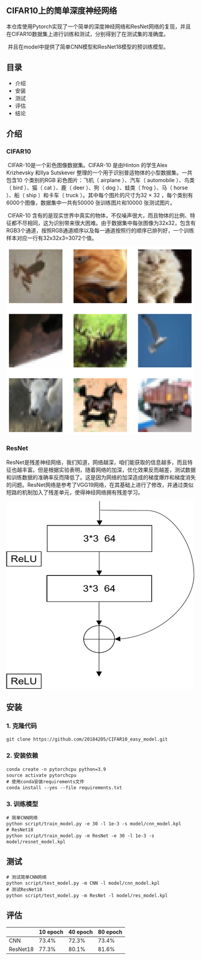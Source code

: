 ## CIFAR10上的简单深度神经网络

​		本仓库使用Pytorch实现了一个简单的深度神经网络和ResNet网络的复现，并且在CIFAR10数据集上进行训练和测试，分别得到了在测试集的准确度。

​		并且在model中提供了简单CNN模型和ResNet18模型的预训练模型。



## 目录

- 介绍
- 安装
- 测试
- 评估
- 结论







## 介绍

### CIFAR10

​		CIFAR-10是一个彩色图像数据集。CIFAR-10 是由Hinton 的学生Alex Krizhevsky 和Ilya Sutskever 整理的一个用于识别普适物体的小型数据集。一共包含10 个类别的RGB 彩色图片：飞机（ airplane ）、汽车（ automobile ）、鸟类（ bird ）、猫（ cat ）、鹿（ deer ）、狗（ dog ）、蛙类（ frog ）、马（ horse ）、船（ ship ）和卡车（ truck ）。其中每个图片的尺寸为32 × 32 ，每个类别有6000个图像，数据集中一共有50000 张训练图片和10000 张测试图片。

​		CIFAR-10 含有的是现实世界中真实的物体，不仅噪声很大，而且物体的比例、特征都不尽相同，这为识别带来很大困难。由于数据集中每张图像为32x32，包含有RGB3个通道，按照RGB通道顺序以及每一通道按照行的顺序已排列好，一个训练样本对应一行有32x32x3=3072个值。

<div>
    <img src="picture\output.png" width=500 height=500>
</div>


### ResNet

​		ResNet是残差神经网络，我们知道，网络越深，咱们能获取的信息越多，而且特征也越丰富。但是根据实验表明，随着网络的加深，优化效果反而越差，测试数据和训练数据的准确率反而降低了。这是因为网络的加深造成的梯度爆炸和梯度消失的问题。ResNet网络是参考了VGG19网络，在其基础上进行了修改，并通过类似短路的机制加入了残差单元，使得神经网络拥有残差学习。



<div>
    <img src="picture\image-20221010100438802.png" width=500 height=500>
</div>

## 安装

### 1. 克隆代码

```
git clone https://github.com/20184205/CIFAR10_easy_model.git
```



### 2. 安装依赖

```
conda create -n pytorchcpu python=3.9
source activate pytorchcpu
# 使用conda安装requirements文件
conda install --yes --file requirements.txt
```



### 3. 训练模型

```
# 简单CNN网络
python script/train_model.py -e 30 -l 1e-3 -s model/cnn_model.kpl
# ResNet18
python script/train_model.py -m ResNet -e 30 -l 1e-3 -s model/resnet_model.kpl
```



## 测试

```
# 测试简单CNN网络
python script/test_model.py -m CNN -l model/cnn_model.kpl
# 测试ResNet18
python script/test_model.py -m ResNet -l model/res_model.kpl
```



## 评估

|          | 10 epoch | 40 epoch | 80 epoch |
| -------- | -------- | -------- | -------- |
| CNN      | 73.4%    | 72.3%    | 73.4%    |
| ResNet18 | 77.3%    | 80.1%    | 81.6%    |

